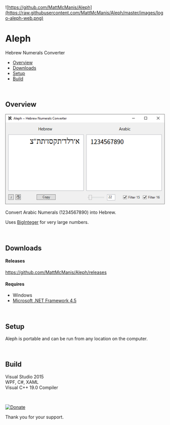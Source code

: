 ![https://github.com/MattMcManis/Aleph](https://raw.githubusercontent.com/MattMcManis/Aleph/master/images/logo-aleph-web.png)

# Aleph
Hebrew Numerals Converter

* [Overview](#overview)
* [Downloads](#downloads)
* [Setup](#setup)
* [Build](#build)

&nbsp;

## Overview

![Aleph](https://raw.githubusercontent.com/MattMcManis/Aleph/master/images/Aleph-Screenshot-01.png)

Convert Arabic Numerals (1234567890) into Hebrew.

Uses [BigInteger](https://docs.microsoft.com/en-us/dotnet/api/system.numerics.biginteger?view=netframework-4.8) for very large numbers.

&nbsp;

## Downloads
#### Releases
https://github.com/MattMcManis/Aleph/releases

#### Requires
* Windows
* [Microsoft .NET Framework 4.5](https://www.microsoft.com/en-us/download/details.aspx?id=30653)

&nbsp;

## Setup

Aleph is portable and can be run from any location on the computer.

&nbsp;

## Build
Visual Studio 2015
<br />
WPF, C#, XAML
<br />
Visual C++ 19.0 Compiler

&nbsp;

[![Donate](https://img.shields.io/badge/Donate-PayPal-green.svg)](https://www.paypal.com/cgi-bin/webscr?cmd=_s-xclick&hosted_button_id=VTUE7KQ8RS3DN) 

Thank you for your support.